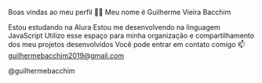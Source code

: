 Boas vindas ao meu perfil 💙💙
Meu nome é Guilherme Vieira Bacchim

Estou estudando na Alura
Estou me desenvolvendo na linguagem JavaScript
Utilizo esse espaço para minha organização e compartilhamento dos meu projetos desenvolvidos
Você pode entrar em contato comigo 📫
guilhermebacchim2019@gmail.com

@guilhermebacchim

